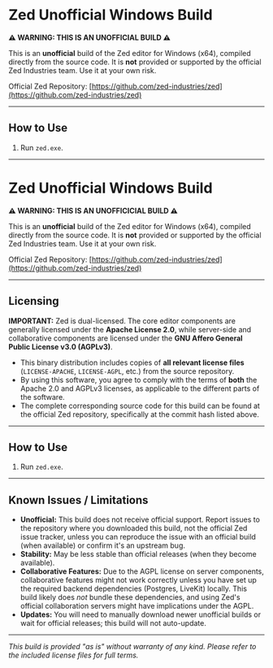 # Zed Unofficial Windows Build

**⚠️ WARNING: THIS IS AN UNOFFICIAL BUILD ⚠️**

This is an **unofficial** build of the Zed editor for Windows (x64), compiled directly from the source code. It is **not** provided or supported by the official Zed Industries team. Use it at your own risk.

Official Zed Repository: [https://github.com/zed-industries/zed](https://github.com/zed-industries/zed)

---

## How to Use

1.  Run `zed.exe`.

---

# Zed Unofficial Windows Build

**⚠️ WARNING: THIS IS AN UNOFFICICIAL BUILD ⚠️**

This is an **unofficial** build of the Zed editor for Windows (x64), compiled directly from the source code. It is **not** provided or supported by the official Zed Industries team. Use it at your own risk.

Official Zed Repository: [https://github.com/zed-industries/zed](https://github.com/zed-industries/zed)

---
## Licensing

**IMPORTANT:** Zed is dual-licensed. The core editor components are generally licensed under the **Apache License 2.0**, while server-side and collaborative components are licensed under the **GNU Affero General Public License v3.0 (AGPLv3)**.

*   This binary distribution includes copies of **all relevant license files** (`LICENSE-APACHE`, `LICENSE-AGPL`, etc.) from the source repository.
*   By using this software, you agree to comply with the terms of **both** the Apache 2.0 and AGPLv3 licenses, as applicable to the different parts of the software.
*   The complete corresponding source code for this build can be found at the official Zed repository, specifically at the commit hash listed above.

---

## How to Use

1.  Run `zed.exe`.

---

## Known Issues / Limitations

*   **Unofficial:** This build does not receive official support. Report issues to the repository where you downloaded this build, not the official Zed issue tracker, unless you can reproduce the issue with an official build (when available) or confirm it's an upstream bug.
*   **Stability:** May be less stable than official releases (when they become available).
*   **Collaborative Features:** Due to the AGPL license on server components, collaborative features might not work correctly unless you have set up the required backend dependencies (Postgres, LiveKit) locally. This build likely does *not* bundle these dependencies, and using Zed's official collaboration servers might have implications under the AGPL.
*   **Updates:** You will need to manually download newer unofficial builds or wait for official releases; this build will not auto-update.

---

*This build is provided "as is" without warranty of any kind. Please refer to the included license files for full terms.*
